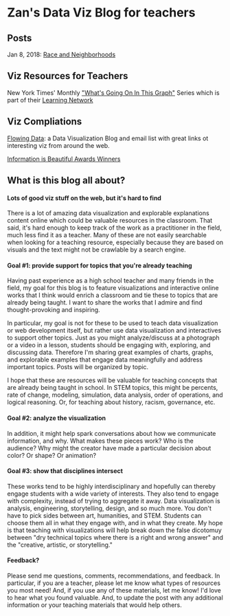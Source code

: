 # Zan's Data Viz Blog for teachers

## Posts

Jan 8, 2018: [Race and Neighborhoods](https://raw.githubusercontent.com/zanarmstrong/dataviz-for-teachers/master/raceAndLocation.md)

## Viz Resources for Teachers

New York Times' Monthly ["What's Going On In This Graph"](https://www.nytimes.com/column/whats-going-on-in-this-graph?action=click&contentCollection=The%20Learning%20Network&module=ExtendedByline&region=Header&pgtype=article) Series which is part of their [Learning Network](https://www.nytimes.com/section/learning)


## Viz Compliations
[Flowing Data](https://flowingdata.com/): a Data Visualization Blog and email list with great links ot interesting viz from around the web. 

[Information is Beautiful Awards Winners](https://www.informationisbeautifulawards.com/showcase?action=index&award=2017&controller=showcase&page=1&pcategory=winner&type=awards)


## What is this blog all about? 

#### Lots of good viz stuff on the web, but it's hard to find
There is a lot of amazing data visualization and explorable explanations content online which could be valuable resources in the classroom. That said, it's hard enough to keep track of the work as a practitioner in the field, much less find it as a teacher. Many of these are not easily searchable when looking for a teaching resource, especially because they are based on visuals and the text might not be crawlable by a search engine.  

#### Goal #1: provide support for topics that you're already teaching
Having past experience as a high school teacher and many friends in the field, my goal for this blog is to feature visualizations and interactive online works that I think would enrich a classroom and tie these to topics that are already being taught. I want to share the works that I admire and find thought-provoking and inspiring. 

In particular, my goal is not for these to be used to teach data visualization or web development itself, but rather use data visualization and interactives to support other topics. Just as you might analyze/discuss at a photograph or a video in a lesson, students should be engaging with, exploring, and discussing data. Therefore I'm sharing great examples of charts, graphs, and explorable examples that engage data meaningfully and address important topics. Posts will be organized by topic. 

I hope that these are resources will be valuable for teaching concepts that are already being taught in school. In STEM topics, this might be percents, rate of change, modeling, simulation, data analysis, order of operations, and logical reasoning. Or, for teaching about history, racism, governance, etc.

#### Goal #2: analyze the visualization
In addition, it might help spark conversations about how we communicate information, and why. What makes these pieces work? Who is the audience? Why might the creator have made a particular decision about color? Or shape? Or animation? 

#### Goal #3: show that disciplines intersect
These works tend to be highly interdisciplinary and hopefully can thereby engage students with a wide variety of interests. They also tend to engage with complexity, instead of trying to aggregate it away. Data visualization is analysis, engineering, storytelling, design, and so much more. You don't have to pick sides between art, humanities, and STEM. Students can choose them all in what they engage with, and in what they create. My hope is that teaching with visualizations will help break down the false dicotomuy between "dry technical topics where there is a right and wrong answer" and the "creative, artistic, or storytelling."

#### Feedback?
Please send me questions, comments, recommendations, and feedback. In particular, if you are a teacher, please let me know what types of resources you most need! And, if you use any of these materials, let me know! I'd love to hear what you found valuable. And, to update the post with any additional information or your teaching materials that would help others. 


